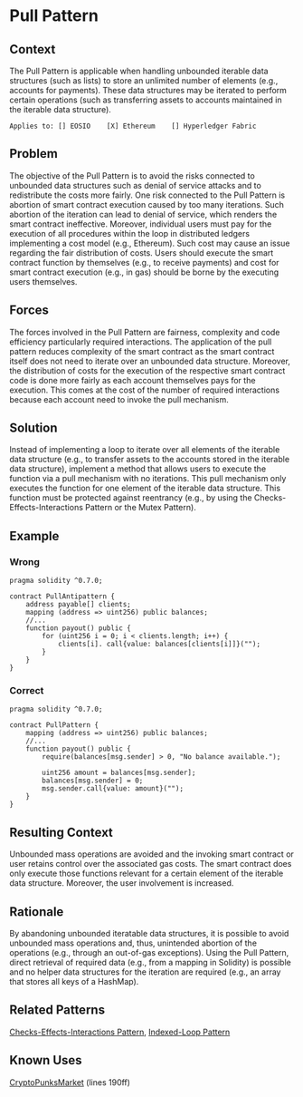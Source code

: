 # Pull Pattern
## Context
The Pull Pattern is applicable when handling unbounded iterable data structures (such as lists) to store an unlimited number of elements (e.g., accounts for payments). These data structures may be iterated to perform certain operations (such as transferring assets to accounts maintained in the iterable data structure).

``Applies to: [] EOSIO    [X] Ethereum    [] Hyperledger Fabric``
## Problem
The objective of the Pull Pattern is to avoid the risks connected to unbounded data structures such as denial of service attacks and to redistribute the costs more fairly. One risk connected to the Pull Pattern is abortion of smart contract execution caused by too many iterations. Such abortion of the iteration can lead to denial of service, which renders the smart contract ineffective. Moreover, individual users must pay for the execution of all procedures within the loop in distributed ledgers implementing a cost model (e.g., Ethereum). Such cost may cause an issue regarding the fair distribution of costs. Users should execute the smart contract function by themselves (e.g., to receive payments) and cost for smart contract execution (e.g., in gas) should be borne by the executing users themselves.

## Forces
The forces involved in the Pull Pattern are fairness, complexity and code efficiency particularly required interactions. The application of the pull pattern reduces complexity of the smart contract as the smart contract itself does not need to iterate over an unbounded data structure. Moreover, the distribution of costs for the execution of the respective smart contract code is done more fairly as each account themselves pays for the execution. This comes at the cost of the number of required interactions because each account need to invoke the pull mechanism. 

## Solution
Instead of implementing a loop to iterate over all elements of the iterable data structure (e.g., to transfer assets to the accounts stored in the iterable data structure), implement a method that allows users to execute the function via a pull mechanism with no iterations. This pull mechanism only executes the function for one element of the iterable data structure. This function must be protected against reentrancy (e.g., by using the Checks-Effects-Interactions Pattern or the Mutex Pattern).

## Example
### Wrong
```Solidity
pragma solidity ^0.7.0;

contract PullAntipattern {
    address payable[] clients;
    mapping (address => uint256) public balances;
    //...
    function payout() public {
        for (uint256 i = 0; i < clients.length; i++) {
            clients[i]. call{value: balances[clients[i]]}("");
        }
    }
}
```
### Correct
```Solidity
pragma solidity ^0.7.0;

contract PullPattern {
    mapping (address => uint256) public balances;
    //...
    function payout() public {
        require(balances[msg.sender] > 0, "No balance available.");

        uint256 amount = balances[msg.sender];
        balances[msg.sender] = 0;
        msg.sender.call{value: amount}("");
    }
}
```
## Resulting Context
Unbounded mass operations are avoided and the invoking smart contract or user retains control over the associated gas costs. The smart contract does only execute those functions relevant for a certain element of the iterable data structure. Moreover, the user involvement is increased.

## Rationale
By abandoning unbounded iteratable data structures, it is possible to avoid unbounded mass operations and, thus, unintended abortion of the operations (e.g., through an out-of-gas exceptions). Using the Pull Pattern, direct retrieval of required data (e.g., from a mapping in Solidity) is possible and no helper data structures for the iteration are required (e.g., an array that stores all keys of a HashMap).

## Related Patterns
[Checks-Effects-Interactions Pattern](/Idioms/Checks-Effects-Interactions%20Pattern/README.md#context), [Indexed-Loop Pattern](/Design%20Patterns/Indexed-Loop%20Pattern/README.md#context)

## Known Uses
[CryptoPunksMarket](https://etherscan.io/address/0xb47e3cd837dDF8e4c57F05d70Ab865de6e193BBB#code) (lines 190ff)

